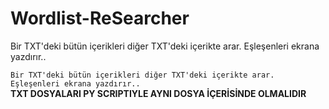 # Wordlist-ReSearcher
Bir TXT'deki bütün içerikleri diğer TXT'deki içerikte arar. Eşleşenleri ekrana yazdırır..

```Bir TXT'deki bütün içerikleri diğer TXT'deki içerikte arar. Eşleşenleri ekrana yazdırır..```                                       
**TXT DOSYALARI PY SCRIPTIYLE AYNI DOSYA İÇERİSİNDE OLMALIDIR**
